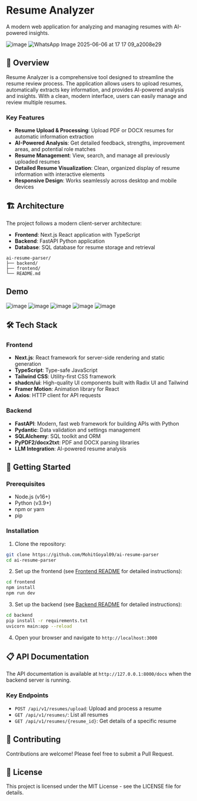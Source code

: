 #  Resume Analyzer

A modern web application for analyzing and managing resumes with AI-powered insights.

![image](https://github.com/user-attachments/assets/4729d54b-71f8-4cf8-a246-5c4f38ab3743)
![WhatsApp Image 2025-06-06 at 17 17 09_a2008e29](https://github.com/user-attachments/assets/ecae5861-021c-4c45-a4cd-0b10cdd8d4e6)



## 🚀 Overview

Resume Analyzer is a comprehensive tool designed to streamline the resume review process. The application allows users to upload resumes, automatically extracts key information, and provides AI-powered analysis and insights. With a clean, modern interface, users can easily manage and review multiple resumes.

### Key Features

- **Resume Upload & Processing**: Upload PDF or DOCX resumes for automatic information extraction
- **AI-Powered Analysis**: Get detailed feedback, strengths, improvement areas, and potential role matches
- **Resume Management**: View, search, and manage all previously uploaded resumes
- **Detailed Resume Visualization**: Clean, organized display of resume information with interactive elements
- **Responsive Design**: Works seamlessly across desktop and mobile devices

## 🏗️ Architecture

The project follows a modern client-server architecture:

- **Frontend**: Next.js React application with TypeScript
- **Backend**: FastAPI Python application
- **Database**: SQL database for resume storage and retrieval

```
ai-resume-parser/
├── backend/         
├── frontend/        
└── README.md        
```
## Demo 
![image](https://github.com/user-attachments/assets/51e62ad9-05ff-413c-a80e-bbc002ea9d3b)
![image](https://github.com/user-attachments/assets/ae91684e-4b61-4955-93ff-124718bb471a)
![image](https://github.com/user-attachments/assets/30a6ac58-0118-4e13-a292-5b2491c92043)
![image](https://github.com/user-attachments/assets/33ecf16a-3e9a-4ca4-a614-5280e4c3d1cb)
![image](https://github.com/user-attachments/assets/118f763d-926b-4d8a-935d-f3e2fb14c85a)






## 🛠️ Tech Stack

### Frontend

- **Next.js**: React framework for server-side rendering and static generation
- **TypeScript**: Type-safe JavaScript
- **Tailwind CSS**: Utility-first CSS framework
- **shadcn/ui**: High-quality UI components built with Radix UI and Tailwind
- **Framer Motion**: Animation library for React
- **Axios**: HTTP client for API requests

### Backend

- **FastAPI**: Modern, fast web framework for building APIs with Python
- **Pydantic**: Data validation and settings management
- **SQLAlchemy**: SQL toolkit and ORM
- **PyPDF2/docx2txt**: PDF and DOCX parsing libraries
- **LLM Integration**: AI-powered resume analysis

## 🚀 Getting Started

### Prerequisites

- Node.js (v16+)
- Python (v3.9+)
- npm or yarn
- pip

### Installation

1. Clone the repository:

```bash
git clone https://github.com/MohitGoyal09/ai-resume-parser
cd ai-resume-parser
```

2. Set up the frontend (see [Frontend README](./frontend/README.md) for detailed instructions):

```bash
cd frontend
npm install
npm run dev
```

3. Set up the backend (see [Backend README](./backend/README.md) for detailed instructions):

```bash
cd backend
pip install -r requirements.txt
uvicorn main:app --reload
```

4. Open your browser and navigate to `http://localhost:3000`

## 📋 API Documentation

The API documentation is available at `http://127.0.0.1:8000/docs` when the backend server is running.

### Key Endpoints

- `POST /api/v1/resumes/upload`: Upload and process a resume
- `GET /api/v1/resumes/`: List all resumes
- `GET /api/v1/resumes/{resume_id}`: Get details of a specific resume

## 🤝 Contributing

Contributions are welcome! Please feel free to submit a Pull Request.

## 📄 License

This project is licensed under the MIT License - see the LICENSE file for details.


